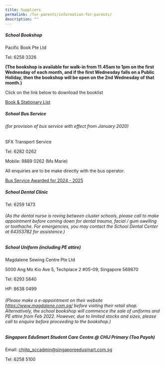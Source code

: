 ```yaml
---
title: Suppliers
permalink: /for-parents/information-for-parents/
description: ""
---
```

##### School Bookshop

Pacific Book Pte Ltd

Tel: 6258 3326

**(The bookshop is available for walk-in from 11.45am to 1pm on the first Wednesday of each month, and if the first Wednesday falls on a Public Holiday, then the bookshop will be open on the 2nd Wednesday of that month.)**

Click on the link below to download the booklist

[Book & Stationary List](https://www.chijpritoapayoh.moe.edu.sg/for-parents/booklists/)

##### School Bus Service
###### (for provision of bus service with effect from January 2020)
###### 

SFX Transport Service

Tel: 6282 0262

Mobile: 9889 0262 (Ms Marie)

All enquiries are to be make directly with the bus operator.

[Bus Service Awarded for 2024 - 2025](/files/school%20bus%20awarded%202024%20to%202025.pdf)

##### School Dental Clinic

Tel: 6259 1473

###### (As the dental nurse is roving between cluster schools, please call to make appointment before coming down for dental trauma, facial / gum swelling or toothache.  For emergencies, you may contact the School Dental Center at 64353782 for assistance.)

##### School Uniform (including PE attire)

Magdalene Sewing Centre Pte Ltd

5000 Ang Mo Kio Ave 5, Techplace 2 #05-09, Singapore 569870

Tel: 6293 5840

HP: 8638 0499

###### (Please make a e-appointment on their website https://www.magdalene.com.sg/ before visiting their retail shop. Alternatively, the school bookshop will commence the sale of uniforms and PE attire from Feb 2022. However, due to limited stocks and sizes, please call to enquire before proceeding to the bookshop.)

##### Singapore EduSmart Student Care Centre @ CHIJ Primary (Toa Payoh)

Email: chijtp_sccadmin@singaporeedusmart.com.sg

Tel: 6258 5100

